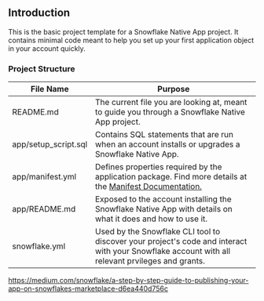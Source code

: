## Introduction

This is the basic project template for a Snowflake Native App project. It contains minimal code meant to help you set up your first application object in your account quickly.

### Project Structure
| File Name                   | Purpose                                             |
| --------------------------- | --------------------------------------------------- |
| README.md                   | The current file you are looking at, meant to guide you through a Snowflake Native App project. |
| app/setup_script.sql        | Contains SQL statements that are run when an account installs or upgrades a Snowflake Native App. |
| app/manifest.yml            | Defines properties required by the application package. Find more details at the [Manifest Documentation.](https://docs.snowflake.com/en/developer-guide/native-apps/creating-manifest) |
| app/README.md               | Exposed to the account installing the Snowflake Native App with details on what it does and how to use it. |
| snowflake.yml               | Used by the Snowflake CLI tool to discover your project's code and interact with your Snowflake account with all relevant prvileges and grants. |

https://medium.com/snowflake/a-step-by-step-guide-to-publishing-your-app-on-snowflakes-marketplace-d6ea440d756c
